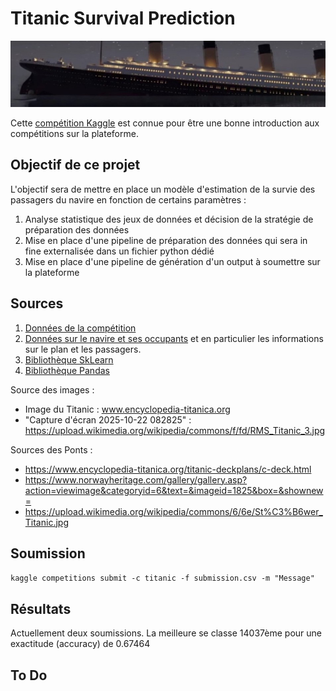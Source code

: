 # Titanic Survival Prediction

![Logo du projet](./images/image.png)

Cette [compétition Kaggle](https://www.kaggle.com/competitions/titanic/overview) est connue pour être une bonne introduction aux compétitions sur la plateforme. 


## Objectif de ce projet
L'objectif sera de mettre en place un modèle d'estimation de la survie des passagers du navire en fonction de certains paramètres :
1. Analyse statistique des jeux de données et décision de la stratégie de préparation des données
2. Mise en place d'une pipeline de préparation des données qui sera in fine externalisée dans un fichier python dédié
3. Mise en place d'une pipeline de génération d'un output à soumettre sur la plateforme

## Sources
1. [Données de la compétition](https://www.kaggle.com/competitions/titanic/overview)
1. [Données sur le navire et ses occupants](https://www.encyclopedia-titanica.org/)
 et en particulier les informations sur le plan et les passagers.
1. [Bibliothèque SkLearn](https://scikit-learn.org/stable/)
1. [Bibliothèque Pandas](https://pandas.pydata.org/docs/)

Source des images : 
* Image du Titanic : www.encyclopedia-titanica.org
* "Capture d'écran 2025-10-22 082825" : https://upload.wikimedia.org/wikipedia/commons/f/fd/RMS_Titanic_3.jpg

Sources des Ponts : 
* https://www.encyclopedia-titanica.org/titanic-deckplans/c-deck.html
* https://www.norwayheritage.com/gallery/gallery.asp?action=viewimage&categoryid=6&text=&imageid=1825&box=&shownew=
* https://upload.wikimedia.org/wikipedia/commons/6/6e/St%C3%B6wer_Titanic.jpg

## Soumission
```kaggle competitions submit -c titanic -f submission.csv -m "Message"```

## Résultats
Actuellement deux soumissions.
La meilleure se classe 14037ème pour une exactitude (accuracy) de 0.67464

## To Do

